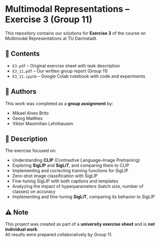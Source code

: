 # Multimodal Representations – Exercise 3 (Group 11)

This repository contains our solutions for **Exercise 3** of the course on Multimodal Representations at TU Darmstadt.

## 📂 Contents
- `E3.pdf` – Original exercise sheet with task description  
- `E3_11.pdf` – Our written group report (Group 11)  
- `E3_11.ipynb` – Google Colab notebook with code and experiments  

## 👥 Authors
This work was completed as a **group assignment** by:  
- Mikael Alves Brito  
- Georg Matthes
- Viktor Maximilian Lehnhausen  

## 📝 Description
The exercise focused on:
- Understanding **CLIP** (Contrastive Language–Image Pretraining)  
- Exploring **SigLIP** and **SigLiT**, and comparing them to CLIP  
- Implementing and correcting training functions for SigLIP  
- Zero-shot image classification with SigLIP  
- Fine-tuning SigLIP with both captions and templates  
- Analyzing the impact of hyperparameters (batch size, number of classes) on accuracy  
- Implementing and fine-tuning **SigLiT**, comparing its behavior to SigLIP  

## ⚠️ Note
This project was created as part of a **university exercise sheet** and is **not individual work**.  
All results were prepared collaboratively by Group 11.  